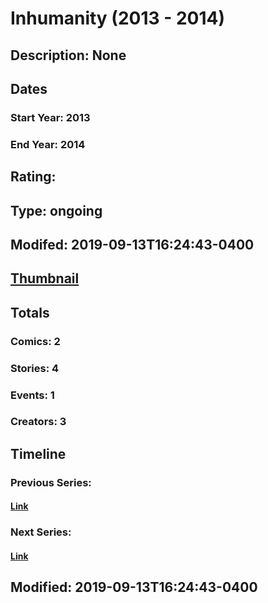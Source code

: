 # Inhumanity (2013 - 2014)
## Description: None
## Dates
### Start Year: 2013
### End Year: 2014
## Rating: 
## Type: ongoing
## Modifed: 2019-09-13T16:24:43-0400
## [Thumbnail](http://i.annihil.us/u/prod/marvel/i/mg/6/00/542ae0d70726d.jpg)
## Totals
### Comics: 2
### Stories: 4
### Events: 1
### Creators: 3
## Timeline
### Previous Series: 
#### [Link]()
### Next Series: 
#### [Link]()
## Modified: 2019-09-13T16:24:43-0400